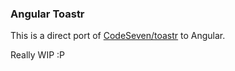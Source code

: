 ### Angular Toastr

This is a direct port of [CodeSeven/toastr](https://github.com/CodeSeven/toastr) to Angular.

Really WIP :P